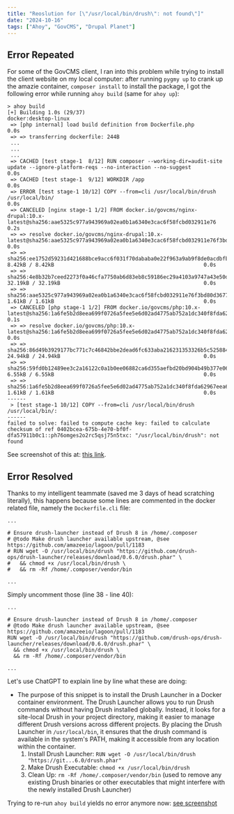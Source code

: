 ```yaml
---
title: "Reoslution for [\"/usr/local/bin/drush\": not found\"]"
date: "2024-10-16"
tags: ["Ahoy", "GovCMS", "Drupal Planet"]
---
```




## Error Repeated

For some of the GovCMS client, I ran into this problem while trying to install the client website on my local computer: after running `pygmy up`  to crank up the amazie container, `composer install` to install the package, I got the following error while running `ahoy build` (same for `ahoy up`):

```
> ahoy build
[+] Building 1.0s (29/37)                                                                                                     docker:desktop-linux
 => [php internal] load build definition from Dockerfile.php                                                                                  0.0s
 => => transferring dockerfile: 244B
 ...
 ...
 ...
 => CACHED [test stage-1  8/12] RUN composer --working-dir=audit-site update --ignore-platform-reqs --no-interaction --no-suggest             0.0s
 => CACHED [test stage-1  9/12] WORKDIR /app                                                                                                  0.0s
 => ERROR [test stage-1 10/12] COPY --from=cli /usr/local/bin/drush /usr/local/bin/                                                           0.0s
 => CANCELED [nginx stage-1 1/2] FROM docker.io/govcms/nginx-drupal:10.x-latest@sha256:aae5325c977a943969a02ea0b1a6340e3cac6f58fcbd032911e76  0.2s
 => => resolve docker.io/govcms/nginx-drupal:10.x-latest@sha256:aae5325c977a943969a02ea0b1a6340e3cac6f58fcbd032911e76f3bd80d3677              0.0s
 => => sha256:ee1752d59231d421688bce9acc6f031f70dababa0e22f963a9ab9f8de0acdbfb 8.42kB / 8.42kB                                                0.0s
 => => sha256:4e8b32b7ceed2273f0a46cfa7750ab6d83eb8c59186ec29a4103a9747a43e50d 32.19kB / 32.19kB                                              0.0s
 => => sha256:aae5325c977a943969a02ea0b1a6340e3cac6f58fcbd032911e76f3bd80d3677 1.61kB / 1.61kB                                                0.0s
 => CANCELED [php stage-1 1/2] FROM docker.io/govcms/php:10.x-latest@sha256:1a6fe5b2d8eea699f0726a5fee5e6d02ad4775ab752a1dc340f8fda62967eea6  0.1s
 => => resolve docker.io/govcms/php:10.x-latest@sha256:1a6fe5b2d8eea699f0726a5fee5e6d02ad4775ab752a1dc340f8fda62967eea6                       0.0s
 => => sha256:86d49b3929177bc771c7c46842bbe2dead6fc633aba216231353326b5c525884 24.94kB / 24.94kB                                              0.0s
 => => sha256:59fd0b12489ee3c2a16122c0a1b0ee06882ca6d355aefbd20bd904b49b377e06 6.55kB / 6.55kB                                                0.0s
 => => sha256:1a6fe5b2d8eea699f0726a5fee5e6d02ad4775ab752a1dc340f8fda62967eea6 1.61kB / 1.61kB                                                0.0s
------
 > [test stage-1 10/12] COPY --from=cli /usr/local/bin/drush /usr/local/bin/:
------
failed to solve: failed to compute cache key: failed to calculate checksum of ref 0402bcea-675b-4e70-bf0f-dfa57911b0c1::ph76omges2o2rc5qsj75n5txc: "/usr/local/bin/drush": not found
```

See screenshot of this at: [this link](2024-10-16T103750.png).





## Error Resolved

Thanks to my intelligent teammate (saved me 3 days of head scratching literally), this happens because some lines are commented in the docker related file, namely the `Dockerfile.cli` file:

```
...

# Ensure drush-launcher instead of Drush 8 in /home/.composer
# @todo Make drush launcher available upstream, @see https://github.com/amazeeio/lagoon/pull/1183
# RUN wget -O /usr/local/bin/drush "https://github.com/drush-ops/drush-launcher/releases/download/0.6.0/drush.phar" \
#   && chmod +x /usr/local/bin/drush \
#   && rm -Rf /home/.composer/vendor/bin

...
```

Simply uncomment those (line 38 - line 40):

```
...

# Ensure drush-launcher instead of Drush 8 in /home/.composer
# @todo Make drush launcher available upstream, @see https://github.com/amazeeio/lagoon/pull/1183
RUN wget -O /usr/local/bin/drush "https://github.com/drush-ops/drush-launcher/releases/download/0.6.0/drush.phar" \
  && chmod +x /usr/local/bin/drush \
  && rm -Rf /home/.composer/vendor/bin

...
```

Let's use ChatGPT to explain line by line what these are doing:

*   The purpose of this snippet is to install the Drush Launcher in a Docker container environment. The Drush Launcher allows you to run Drush commands without having Drush installed globally. Instead, it looks for a site-local Drush in your project directory, making it easier to manage different Drush versions across different projects. By placing the Drush Launcher in `/usr/local/bin`, it ensures that the drush command is available in the system's PATH, making it accessible from any location within the container.
    1.   Install Drush Launcher: `RUN wget -O /usr/local/bin/drush "https://git...6.0/drush.phar"`
    2.   Make Drush Executable: `chmod +x /usr/local/bin/drush`
    3.   Clean Up: `rm -Rf /home/.composer/vendor/bin` (used to remove any existing Drush binaries or other executables that might interfere with the newly installed Drush Launcher)

Trying to re-run `ahoy build` yields no error anymore now: [see screenshot](2024-10-16T104649.png)







